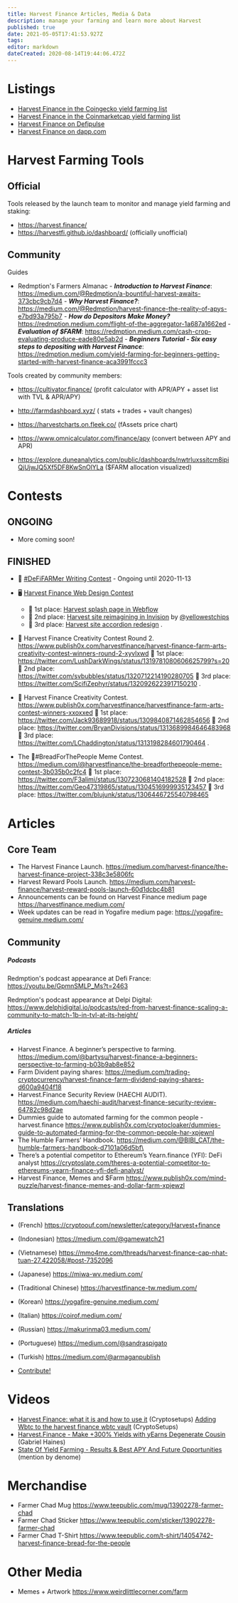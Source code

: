 ```yaml
---
title: Harvest Finance Articles, Media & Data
description: manage your farming and learn more about Harvest
published: true
date: 2021-05-05T17:41:53.927Z
tags: 
editor: markdown
dateCreated: 2020-08-14T19:44:06.472Z
---
```


# Listings

- [Harvest Finance in the Coingecko yield farming list](https://www.coingecko.com/en/yield-farming)
- [Harvest Finance in the Coinmarketcap yield farming list](https://coinmarketcap.com/yield-farming/)
- [Harvest Finance on Defipulse](https://defipulse.com/)
- [Harvest Finance on dapp.com](https://www.dapp.com/ja/app/harvest-finance)



# Harvest Farming Tools

## Official

Tools released by the launch team to monitor and manage yield farming and staking:

- https://harvest.finance/
- https://harvestfi.github.io/dashboard/ (officially unofficial)

## Community

Guides
- Redmption's Farmers Almanac
		- ***Introduction to Harvest Finance***: https://medium.com/@Redmption/a-bountiful-harvest-awaits-373cbc9cb7d4
		- ***Why Harvest Finance?***: https://medium.com/@Redmption/harvest-finance-the-reality-of-apys-e7bd93a795b7
		- ***How do Depositors Make Money?*** https://redmption.medium.com/flight-of-the-aggregator-1a687a1662ed
		- ***Evaluation of $FARM***: https://redmption.medium.com/cash-crop-evaluating-produce-eade80e5ab2d
        - ***Beginners Tutorial - Six easy steps to depositing with Harvest Finance***: https://redmption.medium.com/yield-farming-for-beginners-getting-started-with-harvest-finance-aca3991fccc3

Tools created by community members:
- https://cultivator.finance/ (profit calculator with APR/APY + asset list with TVL & APR/APY)
- http://farmdashboard.xyz/ ( stats + trades + vault changes)
- https://harvestcharts.on.fleek.co/ (fAssets price chart)

- https://www.omnicalculator.com/finance/apy (convert between APY and APR)
- https://explore.duneanalytics.com/public/dashboards/nwtrluxssitcm8ipiQjUjwJQ5Xf5DF8KwSnOlYLa ($FARM allocation visualized)

# Contests
## ONGOING

- More coming soon!

## FINISHED

- :pencil:  [#DeFiFARMer Writing Contest](https://www.publish0x.com/publish0x-contests/defifarmer-writing-contest-and-giveaway-900-dollars-in-dolla-xqojggd) - Ongoing until 2020-11-13

- 🖥️ [Harvest Finance Web Design Contest](https://www.publish0x.com/harvestfinance/harvest-finance-web-design-contest-winners-xqorxee)
  - 🥇 1st place: [Harvest splash page in Webflow](https://harvest-finance.webflow.io/)
  - 🥈 2nd place: [Harvest site reimagining in Invision](https://yellow118039.invisionapp.com/console/share/W31PYAZZS4) by [@yellowestchips](https://twitter.com/yellowestchips)
  - 🥉 3rd place: [Harvest site accordion redesign](https://i.imgur.com/fzN44e0.png)
.
- 🎉 Harvest Finance Creativity Contest Round 2. https://www.publish0x.com/harvestfinance/harvest-finance-farm-arts-creativity-contest-winners-round-2-xyvlxwd
🥇 1st place: https://twitter.com/LushDarkWings/status/1319781080606625799?s=20
🥈 2nd place: https://twitter.com/svbubbles/status/1320712214190280705
🥉 3rd place: https://twitter.com/ScifiZephyr/status/1320926223917150210
.
- 🎉 Harvest Finance Creativity Contest. https://www.publish0x.com/harvestfinance/harvestfinance-farm-arts-contest-winners-xxoxxed
🥇 1st place: https://twitter.com/Jack93689918/status/1309840871462854656
🥈 2nd place: https://twitter.com/BryanDivisions/status/1313689984646483968
🥉 3rd place: https://twitter.com/LChaddington/status/1313198284601790464
.
- The 🥖#BreadForThePeople Meme Contest. https://medium.com/@harvestfinance/the-breadforthepeople-meme-contest-3b035b0c2fc4
🥇 1st place: https://twitter.com/F3alimi/status/1307230681404182528
🥈 2nd place: https://twitter.com/Geo47319865/status/1304516999935123457
🥉 3rd place: https://twitter.com/blujunk/status/1306446725540798465





# Articles

## Core Team
- The Harvest Finance Launch. https://medium.com/harvest-finance/the-harvest-finance-project-338c3e5806fc
- Harvest Reward Pools Launch. https://medium.com/harvest-finance/harvest-reward-pools-launch-60d1dcbc4b81
- Announcements can be found on Harvest Finance medium page https://harvestfinance.medium.com/
- Week updates can be read in Yogafire medium page: https://yogafire-genuine.medium.com/


## Community
##### Podcasts
Redmption's podcast appearance at Defi France: https://youtu.be/GpmnSMLP_Ms?t=2463

Redmption's podcast appearance at Delpi Digital: https://www.delphidigital.io/podcasts/red-from-harvest-finance-scaling-a-community-to-match-1b-in-tvl-at-its-height/


##### Articles
- Harvest Finance. A beginner’s perspective to farming. https://medium.com/@bartysu/harvest-finance-a-beginners-perspective-to-farming-b03b9ab8e852
- Farm Divident paying shares: https://medium.com/trading-cryptocurrency/harvest-finance-farm-dividend-paying-shares-d600a9404f18
- Harvest.Finance Security Review (HAECHI AUDIT). https://medium.com/haechi-audit/harvest-finance-security-review-64782c98d2ae
- Dummies guide to automated farming for the common people - harvest.finance https://www.publish0x.com/cryptocloaker/dummies-guide-to-automated-farming-for-the-common-people-har-xpjewnl
- The Humble Farmers’ Handbook. https://medium.com/@BIBI_CAT/the-humble-farmers-handbook-d7101a06d5bf\
- There’s a potential competitor to Ethereum’s Yearn.finance (YFI): DeFi analyst https://cryptoslate.com/theres-a-potential-competitor-to-ethereums-yearn-finance-yfi-defi-analyst/
- Harvest Finance, Memes and $Farm https://www.publish0x.com/mind-puzzle/harvest-finance-memes-and-dollar-farm-xpjewzl

## Translations
- (French) https://cryptoouf.com/newsletter/category/Harvest+finance
- (Indonesian) https://medium.com/@gamewatch21
- (Vietnamese) https://mmo4me.com/threads/harvest-finance-cap-nhat-tuan-27.422058/#post-7352096
- (Japanese) https://miwa-wv.medium.com/
- (Traditional Chinese) https://harvestfinance-tw.medium.com/
- (Korean) https://yogafire-genuine.medium.com/
- (Italian) https://coirof.medium.com/
- (Russian) https://makurinma03.medium.com/
- (Portuguese) https://medium.com/@sandraspigato
- (Turkish) https://medium.com/@armaganpublish

- [Contribute!](/contribute)

# Videos
- [Harvest Finance: what it is and how to use it](https://youtu.be/-smwjTROfmw) (Cryptosetups)
[Adding Wbtc to the harvest finance wbtc vault](https://odysee.com/@Crypto-Setups:c/Adding-Wbtc-to-the-harvest-finance-wbtc-vault-:7?r=3aA1dgK5aTsvGTe8qNDGyYhDNahgncms) (CryptoSetups) 
- [Harvest.Finance - Make +300% Yields with yEarns Degenerate Cousin](https://www.youtube.com/watch?v=wmP2fGKUJG8) (Gabriel Haines)
- [State Of Yield Farming - Results & Best APY And Future Opportunities
](https://www.youtube.com/watch?v=vrOlFGavRBs&t=510) (mention by denome)

# Merchandise
- Farmer Chad Mug https://www.teepublic.com/mug/13902278-farmer-chad
- Farmer Chad Sticker https://www.teepublic.com/sticker/13902278-farmer-chad
- Farmer Chad T-Shirt https://www.teepublic.com/t-shirt/14054742-harvest-finance-bread-for-the-people

# Other Media
- Memes + Artwork https://www.weirdlittlecorner.com/farm 